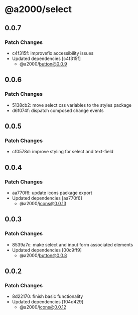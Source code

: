 # @a2000/select

## 0.0.7

### Patch Changes

- c4f315f: improvefix accessibility issues
- Updated dependencies [c4f315f]
  - @a2000/button@0.0.9

## 0.0.6

### Patch Changes

- 5138cb2: move select css variables to the styles package
- d6f074f: dispatch composed change events

## 0.0.5

### Patch Changes

- cf0578d: improve styling for select and text-field

## 0.0.4

### Patch Changes

- aa770f6: update icons package export
- Updated dependencies [aa770f6]
  - @a2000/icons@0.0.13

## 0.0.3

### Patch Changes

- 8539a7c: make select and input form associated elements
- Updated dependencies [00c9ff9]
  - @a2000/button@0.0.8

## 0.0.2

### Patch Changes

- 8d22170: finish basic functionality
- Updated dependencies [104d429]
  - @a2000/icons@0.0.12
